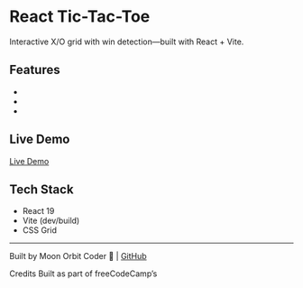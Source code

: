# React Tic-Tac-Toe
Interactive X/O grid with win detection—built with React + Vite.

## Features
- 
- 
- 

## Live Demo
[Live Demo]([https://your-url-here](https://react-tic-tac-toe-one-wheat.vercel.app/))

## Tech Stack
- React 19
- Vite (dev/build)
- CSS Grid

---
Built by Moon Orbit Coder 🌙 | [GitHub](https://github.com/kberthel)

Credits Built as part of freeCodeCamp’s
